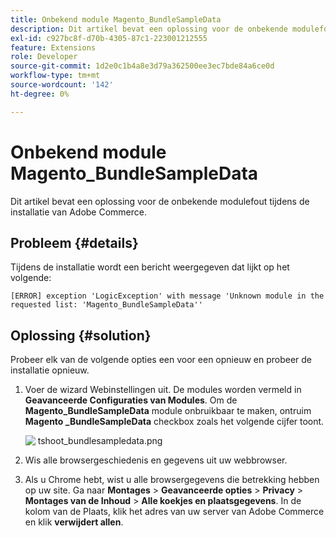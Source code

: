 ```yaml
---
title: Onbekend module Magento_BundleSampleData
description: Dit artikel bevat een oplossing voor de onbekende modulefout tijdens de installatie van Adobe Commerce.
exl-id: c927bc8f-d70b-4305-87c1-223001212555
feature: Extensions
role: Developer
source-git-commit: 1d2e0c1b4a8e3d79a362500ee3ec7bde84a6ce0d
workflow-type: tm+mt
source-wordcount: '142'
ht-degree: 0%

---
```


# Onbekend module Magento_BundleSampleData

Dit artikel bevat een oplossing voor de onbekende modulefout tijdens de installatie van Adobe Commerce.

## Probleem {#details}

Tijdens de installatie wordt een bericht weergegeven dat lijkt op het volgende:

```text
[ERROR] exception 'LogicException' with message 'Unknown module in the requested list: 'Magento_BundleSampleData''
```

## Oplossing {#solution}

Probeer elk van de volgende opties een voor een opnieuw en probeer de installatie opnieuw.

1. Voer de wizard Webinstellingen uit. De modules worden vermeld in **Geavanceerde Configuraties van Modules**. Om de **Magento\_BundleSampleData** module onbruikbaar te maken, ontruim **Magento \_BundleSampleData** checkbox zoals het volgende cijfer toont.

   ![&#x200B; tshoot_bundlesampledata.png &#x200B;](assets/tshoot_bundlesampledata.png)

1. Wis alle browsergeschiedenis en gegevens uit uw webbrowser.
1. Als u Chrome hebt, wist u alle browsergegevens die betrekking hebben op uw site.  Ga naar **Montages** > **Geavanceerde opties** > **Privacy** > **Montages van de Inhoud** > **Alle koekjes en plaatsgegevens**. In de kolom van de Plaats, klik het adres van uw server van Adobe Commerce en klik **verwijdert allen**.

